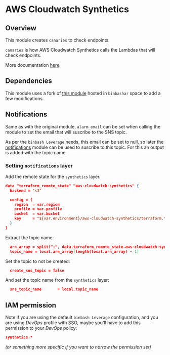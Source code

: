 # AWS Cloudwatch Synthetics

## Overview

This module creates `canaries` to check endpoints.

`canaries` is how AWS Cloudwatch Synthetics calls the Lambdas that will check endpoints.

More documentation [here](https://docs.aws.amazon.com/AmazonSynthetics/latest/APIReference/Welcome.html).

## Dependencies

This module uses a fork of [this module](https://github.com/clouddrove/terraform-aws-cloudwatch-synthetics) hosted in `binbashar` space to add a few modifications.

## Notifications

Same as with the original module, `alarm_email` can be set when calling the module to set the email that will suscribe to the SNS topic.

As per the `binbash Leverage` needs, this email can be set to null, so later the [notifications](https://github.com/binbashar/le-tf-infra-aws/tree/master/apps-devstg/us-east-1/notifications) module can be used to suscribe to this topic. For this an output is added with the topic name.

### Setting `notifications` layer

Add the remote state for the `synthetics` layer.

``` json
data "terraform_remote_state" "aws-cloudwatch-synthetics" {
  backend = "s3"

  config = {
    region  = var.region
    profile = var.profile
    bucket  = var.bucket
    key     = "${var.environment}/aws-cloudwatch-synthetics/terraform.tfstate"
  }
}
```

Extract the topic name:

``` json
  arn_array = split(":", data.terraform_remote_state.aws-cloudwatch-synthetics.outputs.topic_target_canary)
  topic_name = local.arn_array[length(local.arn_array) - 1]
```

Set the topic to not be created:

``` json
  create_sns_topic = false
```

And set the topic name from the `synthetics` layer:

``` json
  sns_topic_name       = local.topic_name
```

## IAM permission

Note if you are using the default `binbash Leverage` configuration, and you are using *DevOps* profile with SSO, maybe you'll have to add this permission to your *DevOps* policy:

``` json
synthetics:*
```

*(or something more specific if you want to narrow the permission set)*


